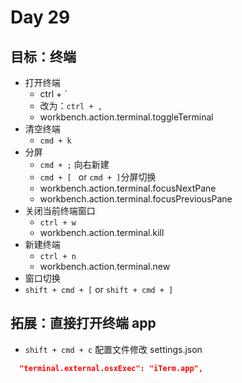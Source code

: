 # Day 29

## 目标：终端

- 打开终端
  - ctrl + `
  - 改为：`ctrl + ,`
  - workbench.action.terminal.toggleTerminal
- 清空终端
  - `cmd + k`
- 分屏
  - `cmd + ;` 向右新建
  - `cmd + [ ` or `cmd + ]`分屏切换
  - workbench.action.terminal.focusNextPane
  - workbench.action.terminal.focusPreviousPane
- 关闭当前终端窗口
  - `ctrl + w`
  - workbench.action.terminal.kill
- 新建终端
  - `ctrl + n`
  - workbench.action.terminal.new
- 窗口切换
- `shift + cmd + [` or `shift + cmd + ]`

## 拓展：直接打开终端 app

- `shift + cmd + c`
  配置文件修改
  settings.json

```json
  "terminal.external.osxExec": "iTerm.app",
```
